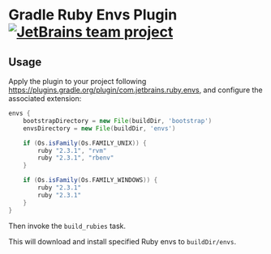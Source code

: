 Gradle Ruby Envs Plugin [![JetBrains team project](http://jb.gg/badges/team.svg)](https://confluence.jetbrains.com/display/ALL/JetBrains+on+GitHub)
========================


Usage
-----
                                                
Apply the plugin to your project following
https://plugins.gradle.org/plugin/com.jetbrains.ruby.envs,
and configure the associated extension:

```gradle
envs {
    bootstrapDirectory = new File(buildDir, 'bootstrap')
    envsDirectory = new File(buildDir, 'envs')

    if (Os.isFamily(Os.FAMILY_UNIX)) {
        ruby "2.3.1", "rvm"
        ruby "2.3.1", "rbenv"
    }

    if (Os.isFamily(Os.FAMILY_WINDOWS)) {
        ruby "2.3.1"
        ruby "2.3.1"
    }
}
```

Then invoke the `build_rubies` task. 

This will download and install specified Ruby envs to `buildDir/envs`.
